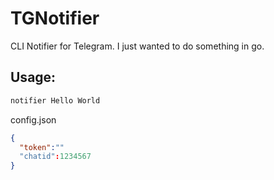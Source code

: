 # TGNotifier
CLI Notifier for Telegram. I just wanted to do something in go.

## Usage:
```bash
notifier Hello World
```

config.json
```json
{
  "token":""
  "chatid":1234567
}
```
